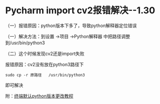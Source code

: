 # Pycharm import cv2报错解决--1.30

（一）报错原因：python版本下多了，导致python解释器定位错误

（一）解决方法：到设置 ->项目 ->Python解释器 中把路径调整到/usr/bin/python3

（二）这个时候发现cv2还是import失败

报错原因：cv2没有放在python3路径下

`sudo cp -r 原路径   /usr/bin/python3`

即可解决

附：[终端默认python版本更改教程](https://blog.csdn.net/qq_34994476/article/details/121932064)

